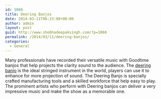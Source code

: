 ```yaml
---
id: 1066
title: Deering Banjos
date: 2014-03-11T06:23:00+00:00
author: admin
layout: post
guid: http://www.shobhadeepaksingh.com/?p=1066
permalink: /2014/03/11/deering-banjos/
categories:
  - General
---
```

Many professionals have recorded their versatile music with Goodtime banjos that help projects the clarity sound to the audience. The [deering banjo](http://www.guitarcenter.com/Deering-The-Goodtime-2-Banjo-105632244-i1149582.gc) is the ideal stringed instrument in the world, players can use it to enhance for more projection of sound. The Deering Banjo is specially crafted manufacturing tools and a skilled workforce that help easy to play. The prominent artists who perform with Deering banjos can deliver a very impressive music and make the show as a memorable one.